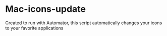 # Mac-icons-update
Created to run with Automator, this script automatically changes your icons to your favorite applications
